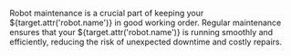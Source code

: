 Robot maintenance is a crucial part of keeping your ${target.attr('robot.name')} in good working order. Regular maintenance ensures that your ${target.attr('robot.name')} is running smoothly and efficiently, reducing the risk of unexpected downtime and costly repairs.
